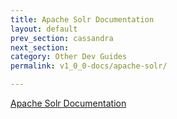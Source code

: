 ```yaml
---
title: Apache Solr Documentation
layout: default
prev_section: cassandra
next_section:
category: Other Dev Guides
permalink: v1_0_0-docs/apache-solr/

---
```

[Apache Solr Documentation](http://lucene.apache.org/solr/resources.html)
